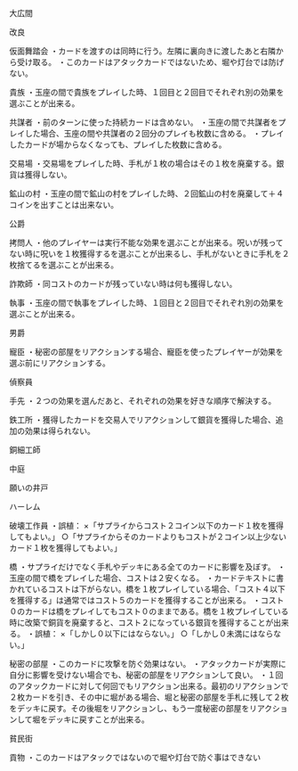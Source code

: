 大広間

改良

仮面舞踏会
・カードを渡すのは同時に行う。左隣に裏向きに渡したあと右隣から受け取る。
・このカードはアタックカードではないため、堀や灯台では防げない。

貴族
・玉座の間で貴族をプレイした時、１回目と２回目でそれぞれ別の効果を選ぶことが出来る。

共謀者
・前のターンに使った持続カードは含めない。
・玉座の間で共謀者をプレイした場合、玉座の間や共謀者の２回分のプレイも枚数に含める。
・プレイしたカードが場からなくなっても、プレイした枚数に含める。

交易場
・交易場をプレイした時、手札が１枚の場合はその１枚を廃棄する。銀貨は獲得しない。

鉱山の村
・玉座の間で鉱山の村をプレイした時、２回鉱山の村を廃棄して＋４コインを出すことは出来ない。

公爵

拷問人
・他のプレイヤーは実行不能な効果を選ぶことが出来る。呪いが残ってない時に呪いを１枚獲得するを選ぶことが出来るし、手札がないときに手札を２枚捨てるを選ぶことが出来る。

詐欺師
・同コストのカードが残っていない時は何も獲得しない。

執事
・玉座の間で執事をプレイした時、１回目と２回目でそれぞれ別の効果を選ぶことが出来る。

男爵

寵臣
・秘密の部屋をリアクションする場合、寵臣を使ったプレイヤーが効果を選ぶ前にリアクションする。

偵察員

手先
・２つの効果を選んだあと、それぞれの効果を好きな順序で解決する。

鉄工所
・獲得したカードを交易人でリアクションして銀貨を獲得した場合、追加の効果は得られない。

銅細工師

中庭

願いの井戸

ハーレム

破壊工作員
・誤植：
×「サプライからコスト２コイン以下のカード１枚を獲得してもよい。」
○「サプライからそのカードよりもコストが２コイン以上少ないカード１枚を獲得してもよい。」

橋
・サプライだけでなく手札やデッキにある全てのカードに影響を及ぼす。
・玉座の間で橋をプレイした場合、コストは２安くなる。
・カードテキストに書かれているコストは下がらない。橋を１枚プレイしている場合、「コスト４以下を獲得する」は通常ではコスト５のカードを獲得することが出来る。
・コスト０のカードは橋をプレイしてもコスト０のままである。橋を１枚プレイしている時に改築で銅貨を廃棄すると、コスト２になっている銀貨を獲得することが出来る。
・誤植：
×「しかし０以下にはならない。」
○「しかし０未満にはならない。」

秘密の部屋
・このカードに攻撃を防ぐ効果はない。
・アタックカードが実際に自分に影響を受けない場合でも、秘密の部屋をリアクションして良い。
・１回のアタックカードに対して何回でもリアクション出来る。最初のリアクションで２枚カードを引き、その中に堀がある場合、堀と秘密の部屋を手札に残して２枚をデッキに戻す。その後堀をリアクションし、もう一度秘密の部屋をリアクションして堀をデッキに戻すことが出来る。

貧民街

貢物
・このカードはアタックではないので堀や灯台で防ぐ事はできない

